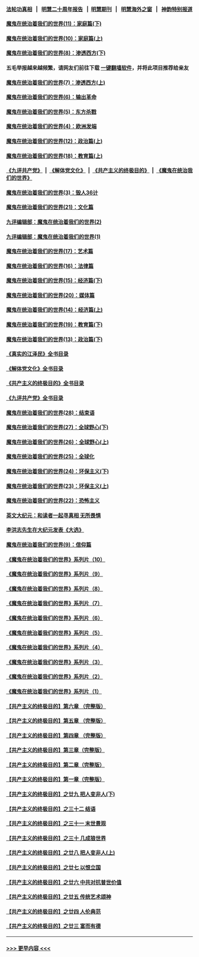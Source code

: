 #### [法轮功真相](https://github.com/gfw-breaker/truth/blob/master/README.md?t=0) &nbsp;&nbsp;|&nbsp;&nbsp; [明慧二十周年报告](https://github.com/gfw-breaker/mh-reports/blob/master/README.md?t=0) &nbsp;&nbsp;|&nbsp;&nbsp;[明慧期刊](https://github.com/gfw-breaker/mh-qikan) &nbsp;&nbsp;|&nbsp;&nbsp; [明慧海外之窗](https://github.com/gfw-breaker/mh-news/blob/master/README.md?t=0) &nbsp;&nbsp;|&nbsp;&nbsp; [神韵特别报道](https://github.com/gfw-breaker/mh-news/blob/master/shenyun.md?t=0)
#### [魔鬼在统治着我们的世界(11)：家庭篇(下)](../pages/nsc422/n10440961.md?t=12020001) 
#### [魔鬼在统治着我们的世界(10)：家庭篇(上)](../pages/nsc422/n10435448.md?t=12020001) 
#### [魔鬼在统治着我们的世界(8)：渗透西方(下)](../pages/nsc422/n10429603.md?t=12020001) 
#### 五毛举报越来越频繁，请网友们前往下载 [一键翻墙软件](https://github.com/gfw-breaker/ssr-accounts)，并将此项目推荐给亲友
#### [魔鬼在统治着我们的世界(7)：渗透西方(上)](../pages/nsc422/n10426013.md?t=12020001) 
#### [魔鬼在统治着我们的世界(6)：输出革命](../pages/nsc422/n10421536.md?t=12020001) 
#### [魔鬼在统治着我们的世界(5)：东方杀戮](../pages/nsc422/n10417707.md?t=12020001) 
#### [魔鬼在统治着我们的世界(4)：欧洲发端](../pages/nsc422/n10414890.md?t=12020001) 
#### [魔鬼在统治着我们的世界(12)：政治篇(上)](../pages/nsc422/n10444576.md?t=12020001) 
#### [魔鬼在统治着我们的世界(18)：教育篇(上)](../pages/nsc422/n10526970.md?t=12020001) 
#### [《九评共产党》](https://github.com/begood0513/9ping.md/blob/master/README.md) &nbsp;|&nbsp; [《解体党文化》](../../../../jtdwh.md/blob/master/README.md)  &nbsp;|&nbsp; [《共产主义的终极目的》](../../../../gczydzjmd.md/blob/master/README.md) &nbsp;|&nbsp; [《魔鬼在统治我们的世界》](../../../../mgztzwmdsj.md/blob/master/README.md) 
#### [魔鬼在统治着我们的世界(3)：毁人36计](../pages/nsc422/n10411583.md?t=12020001) 
#### [魔鬼在统治着我们的世界(21)：文化篇](../pages/nsc422/n10597706.md?t=12020001) 
#### [九评编辑部：魔鬼在统治着我们的世界(2)](../pages/nsc422/n10410036.md?t=12020001) 
#### [九评编辑部：魔鬼在统治着我们的世界(1)](../pages/nsc422/n10406825.md?t=12020001) 
#### [魔鬼在统治着我们的世界(17)：艺术篇](../pages/nsc422/n10499093.md?t=12020001) 
#### [魔鬼在统治着我们的世界(16)：法律篇](../pages/nsc422/n10485969.md?t=12020001) 
#### [魔鬼在统治着我们的世界(15)：经济篇(下)](../pages/nsc422/n10469975.md?t=12020001) 
#### [魔鬼在统治着我们的世界(20)：媒体篇](../pages/nsc422/n10586579.md?t=12020001) 
#### [魔鬼在统治着我们的世界(14)：经济篇(上)](../pages/nsc422/n10457370.md?t=12020001) 
#### [魔鬼在统治着我们的世界(19)：教育篇(下)](../pages/nsc422/n10564808.md?t=12020001) 
#### [魔鬼在统治着我们的世界(13)：政治篇(下)](../pages/nsc422/n10448270.md?t=12020001) 
#### [《真实的江泽民》全书目录](../pages/nsc422/n13721399.md?t=12020001) 
#### [《解体党文化》全书目录](../pages/nsc422/n13721157.md?t=12020001) 
#### [《共产主义的终极目的》全书目录](../pages/nsc422/n13721048.md?t=12020001) 
#### [《九评共产党》全书目录](../pages/nsc422/n13708085.md?t=12020001) 
#### [魔鬼在统治着我们的世界(28)：结束语](../pages/nsc422/n10936246.md?t=12020001) 
#### [魔鬼在统治着我们的世界(27)：全球野心(下)](../pages/nsc422/n10928319.md?t=12020001) 
#### [魔鬼在统治着我们的世界(26)：全球野心(上)](../pages/nsc422/n10900318.md?t=12020001) 
#### [魔鬼在统治着我们的世界(25)：全球化](../pages/nsc422/n10788205.md?t=12020001) 
#### [魔鬼在统治着我们的世界(24)：环保主义(下)](../pages/nsc422/n10695307.md?t=12020001) 
#### [魔鬼在统治着我们的世界(23)：环保主义(上)](../pages/nsc422/n10688613.md?t=12020001) 
#### [魔鬼在统治着我们的世界(22)：恐怖主义](../pages/nsc422/n10614727.md?t=12020001) 
#### [英文大纪元：和读者一起寻真相 无所畏惧](../pages/nsc422/n12542027.md?t=12020001) 
#### [李洪志先生在大纪元发表《大选》](../pages/nsc422/n12534746.md?t=12020001) 
#### [魔鬼在统治着我们的世界(9)：信仰篇](../pages/nsc422/n10432159.md?t=12020001) 
#### [《魔鬼在统治着我们的世界》系列片（10）](../pages/nsc422/n12292670.md?t=12020001) 
#### [《魔鬼在统治着我们的世界》系列片（9）](../pages/nsc422/n12290859.md?t=12020001) 
#### [《魔鬼在统治着我们的世界》系列片（8）](../pages/nsc422/n12287445.md?t=12020001) 
#### [《魔鬼在统治着我们的世界》系列片（7）](../pages/nsc422/n12283425.md?t=12020001) 
#### [《魔鬼在统治着我们的世界》系列片（6）](../pages/nsc422/n12282314.md?t=12020001) 
#### [《魔鬼在统治着我们的世界》系列片（5）](../pages/nsc422/n12281419.md?t=12020001) 
#### [《魔鬼在统治着我们的世界》系列片（4）](../pages/nsc422/n12274024.md?t=12020001) 
#### [《魔鬼在统治着我们的世界》系列片（3）](../pages/nsc422/n12271322.md?t=12020001) 
#### [《魔鬼在统治着我们的世界》系列片（2）](../pages/nsc422/n12269049.md?t=12020001) 
#### [《魔鬼在统治着我们的世界》系列片（1）](../pages/nsc422/n12267575.md?t=12020001) 
#### [【共产主义的终极目的】第六章 （完整版）](../pages/nsc422/n11428913.md?t=12020001) 
#### [【共产主义的终极目的】第五章 （完整版）](../pages/nsc422/n11428912.md?t=12020001) 
#### [【共产主义的终极目的】第四章 （完整版）](../pages/nsc422/n11428907.md?t=12020001) 
#### [【共产主义的终极目的】第三章（完整版）](../pages/nsc422/n11428848.md?t=12020001) 
#### [【共产主义的终极目的】第二章（完整版）](../pages/nsc422/n11428831.md?t=12020001) 
#### [【共产主义的终极目的】第一章（完整版）](../pages/nsc422/n11417651.md?t=12020001) 
#### [【共产主义的终极目的】之廿九 把人变非人(下)](../pages/nsc422/n11344140.md?t=12020001) 
#### [【共产主义的终极目的】之三十二 结语](../pages/nsc422/n11360535.md?t=12020001) 
#### [【共产主义的终极目的】之三十一 末世景观](../pages/nsc422/n11351129.md?t=12020001) 
#### [【共产主义的终极目的】之三十 几成狼世界](../pages/nsc422/n11348280.md?t=12020001) 
#### [【共产主义的终极目的】之廿八 把人变非人(上)](../pages/nsc422/n11340492.md?t=12020001) 
#### [【共产主义的终极目的】之廿七 以恨立国](../pages/nsc422/n11336944.md?t=12020001) 
#### [【共产主义的终极目的】之廿六 中共对抗普世价值](../pages/nsc422/n11324785.md?t=12020001) 
#### [【共产主义的终极目的】之廿五 传统艺术颂神](../pages/nsc422/n11296396.md?t=12020001) 
#### [【共产主义的终极目的】之廿四 人伦典范](../pages/nsc422/n11296397.md?t=12020001) 
#### [【共产主义的终极目的】之廿三 富而有德](../pages/nsc422/n11283598.md?t=12020001) 

----
#### [ >>> 更早内容 <<< ](../indexes/nsc422-earlier.md)

